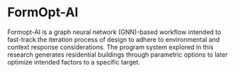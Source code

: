 # FormOpt-AI
Formopt-AI is a graph neural network (GNN)-based workflow intended to fast-track the iteration process of design to adhere to environmental and context response considerations. The program system explored in this research generates residential buildings through parametric options to later optimize intended factors to a specific target.
